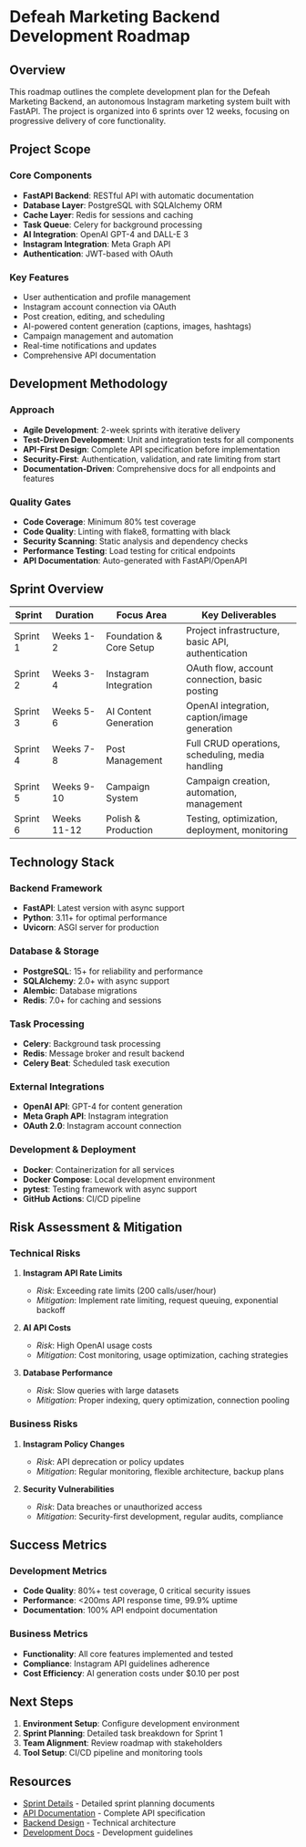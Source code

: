 # Defeah Marketing Backend Development Roadmap

## Overview

This roadmap outlines the complete development plan for the Defeah Marketing Backend, an autonomous Instagram marketing system built with FastAPI. The project is organized into 6 sprints over 12 weeks, focusing on progressive delivery of core functionality.

## Project Scope

### Core Components
- **FastAPI Backend**: RESTful API with automatic documentation
- **Database Layer**: PostgreSQL with SQLAlchemy ORM
- **Cache Layer**: Redis for sessions and caching
- **Task Queue**: Celery for background processing
- **AI Integration**: OpenAI GPT-4 and DALL-E 3
- **Instagram Integration**: Meta Graph API
- **Authentication**: JWT-based with OAuth

### Key Features
- User authentication and profile management
- Instagram account connection via OAuth
- Post creation, editing, and scheduling
- AI-powered content generation (captions, images, hashtags)
- Campaign management and automation
- Real-time notifications and updates
- Comprehensive API documentation

## Development Methodology

### Approach
- **Agile Development**: 2-week sprints with iterative delivery
- **Test-Driven Development**: Unit and integration tests for all components
- **API-First Design**: Complete API specification before implementation
- **Security-First**: Authentication, validation, and rate limiting from start
- **Documentation-Driven**: Comprehensive docs for all endpoints and features

### Quality Gates
- **Code Coverage**: Minimum 80% test coverage
- **Code Quality**: Linting with flake8, formatting with black
- **Security Scanning**: Static analysis and dependency checks
- **Performance Testing**: Load testing for critical endpoints
- **API Documentation**: Auto-generated with FastAPI/OpenAPI

## Sprint Overview

| Sprint | Duration | Focus Area | Key Deliverables |
|--------|----------|------------|------------------|
| Sprint 1 | Weeks 1-2 | Foundation & Core Setup | Project infrastructure, basic API, authentication |
| Sprint 2 | Weeks 3-4 | Instagram Integration | OAuth flow, account connection, basic posting |
| Sprint 3 | Weeks 5-6 | AI Content Generation | OpenAI integration, caption/image generation |
| Sprint 4 | Weeks 7-8 | Post Management | Full CRUD operations, scheduling, media handling |
| Sprint 5 | Weeks 9-10 | Campaign System | Campaign creation, automation, management |
| Sprint 6 | Weeks 11-12 | Polish & Production | Testing, optimization, deployment, monitoring |

## Technology Stack

### Backend Framework
- **FastAPI**: Latest version with async support
- **Python**: 3.11+ for optimal performance
- **Uvicorn**: ASGI server for production

### Database & Storage
- **PostgreSQL**: 15+ for reliability and performance
- **SQLAlchemy**: 2.0+ with async support
- **Alembic**: Database migrations
- **Redis**: 7.0+ for caching and sessions

### Task Processing
- **Celery**: Background task processing
- **Redis**: Message broker and result backend
- **Celery Beat**: Scheduled task execution

### External Integrations
- **OpenAI API**: GPT-4 for content generation
- **Meta Graph API**: Instagram integration
- **OAuth 2.0**: Instagram account connection

### Development & Deployment
- **Docker**: Containerization for all services
- **Docker Compose**: Local development environment
- **pytest**: Testing framework with async support
- **GitHub Actions**: CI/CD pipeline

## Risk Assessment & Mitigation

### Technical Risks
1. **Instagram API Rate Limits**
   - *Risk*: Exceeding rate limits (200 calls/user/hour)
   - *Mitigation*: Implement rate limiting, request queuing, exponential backoff

2. **AI API Costs**
   - *Risk*: High OpenAI usage costs
   - *Mitigation*: Cost monitoring, usage optimization, caching strategies

3. **Database Performance**
   - *Risk*: Slow queries with large datasets
   - *Mitigation*: Proper indexing, query optimization, connection pooling

### Business Risks
1. **Instagram Policy Changes**
   - *Risk*: API deprecation or policy updates
   - *Mitigation*: Regular monitoring, flexible architecture, backup plans

2. **Security Vulnerabilities**
   - *Risk*: Data breaches or unauthorized access
   - *Mitigation*: Security-first development, regular audits, compliance

## Success Metrics

### Development Metrics
- **Code Quality**: 80%+ test coverage, 0 critical security issues
- **Performance**: <200ms API response time, 99.9% uptime
- **Documentation**: 100% API endpoint documentation

### Business Metrics
- **Functionality**: All core features implemented and tested
- **Compliance**: Instagram API guidelines adherence
- **Cost Efficiency**: AI generation costs under $0.10 per post

## Next Steps

1. **Environment Setup**: Configure development environment
2. **Sprint Planning**: Detailed task breakdown for Sprint 1
3. **Team Alignment**: Review roadmap with stakeholders
4. **Tool Setup**: CI/CD pipeline and monitoring tools

## Resources

- [Sprint Details](./sprints/) - Detailed sprint planning documents
- [API Documentation](../api_docs.md) - Complete API specification
- [Backend Design](../backend_design.md) - Technical architecture
- [Development Docs](../development_docs.md) - Development guidelines